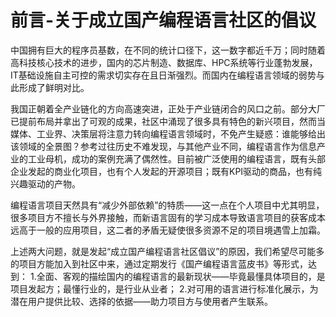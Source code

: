 # 前言-关于成立国产编程语言社区的倡议

中国拥有巨大的程序员基数，在不同的统计口径下，这一数字都近千万；同时随着高科技核心技术的进步，国内的芯片制造、数据库、HPC系统等行业蓬勃发展，IT基础设施自主可控的需求切实存在且日渐强烈。而国内在编程语言领域的弱势与此形成了鲜明对比。

我国正朝着全产业链化的方向高速突进，正处于产业链闭合的风口之前。部分大厂已提前布局并拿出了可观的成果，社区中涌现了很多具有特色的新兴项目，然而当媒体、工业界、决策层将注意力转向编程语言领域时，不免产生疑惑：谁能够给出该领域的全景图？参考过往历史不难发现，与其他产业不同，编程语言作为信息产业的工业母机，成功的案例充满了偶然性。目前被广泛使用的编程语言，既有头部企业发起的商业化项目，也有个人发起的开源项目；既有KPI驱动的商品，也有纯兴趣驱动的产物。

编程语言项目天然具有“减少外部依赖”的特质——这一点在个人项目中尤其明显，很多项目方不擅长与外界接触，而新语言固有的学习成本导致语言项目的获客成本远高于一般的应用项目，这二者的矛盾无疑使很多资源不足的项目境遇雪上加霜。

上述两大问题，就是发起“成立国产编程语言社区倡议”的原因，我们希望尽可能多的项目方能加入到社区中来，通过定期发行《国产编程语言蓝皮书》等形式，达到：
1.全面、客观的描绘国内的编程语言的最新现状——毕竟最懂具体项目的，是项目发起方；最懂行业的，是行业从业者；
2.对可用的语言进行标准化展示，为潜在用户提供比较、选择的依据——助力项目方与使用者产生联系。